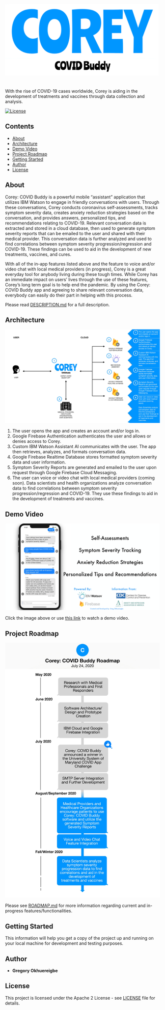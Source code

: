 <img src="CoreyCOVIDBuddy/Images/CoreyCOVIDBuddy_Logo.png" alt="Corey: COVID Buddy Logo" width="500"/>

#

With the rise of COVID-19 cases worldwide, Corey is aiding in the development of treatments and vaccines through data collection and analysis.

[![License](https://img.shields.io/badge/License-Apache%202.0-blue.svg)](https://opensource.org/licenses/Apache-2.0)

## Contents
- [About](#About)
- [Architecture](#Architecture)
- [Demo Video](#Demo-Video)
- [Project Roadmap](#Project-Roadmap)
- [Getting Started](#Getting-Started)
- [Author](#Author)
- [License](#License)

## About

Corey: COVID Buddy is a powerful mobile “assistant” application that utilizes IBM Watson to engage in friendly conversations with users. Through these conversations, Corey conducts coronavirus self-assessments, tracks symptom severity data, creates anxiety reduction strategies based on the conversation, and provides answers, personalized tips, and recommendations relating to COVID-19. Relevant conversation data is extracted and stored in a cloud database, then used to generate symptom severity reports that can be emailed to the user and shared with their medical provider. This conversation data is further analyzed and used to find correlations between symptom severity progression/regression and COVID-19. These findings can be used to aid in the development of new treatments, vaccines, and cures.

With all of the in-app features listed above and the feature to voice and/or video chat with local medical providers (in progress), Corey is a great everyday tool for anybody living during these tough times. While Corey has an immediate impact on users’ lives through the use of these features, Corey’s long term goal is to help end the pandemic. By using the Corey: COVID Buddy app and agreeing to share relevant conversation data, everybody can easily do their part in helping with this process.

Please read [DESCRIPTION.md](DESCRIPTION.md) for a full description.

## Architecture 

<img src="CoreyCOVIDBuddy/Images/CoreyArchitecture.jpg" alt="Corey's Architecture"/>

1. The user opens the app and creates an account and/or logs in. 
2. Google Firebase Authentication authenticates the user and allows or denies access to Corey. 
3. Custom IBM Watson Assistant AI communicates with the user. The app then retrieves, analyzes, and formats conversation data.
4. Google Firebase Realtime Database stores formatted symptom severity data and user information.
5. Symptom Severity Reports are generated and emailed to the user upon request through Google Firebase Cloud Messaging. 
6. The user can voice or video chat with local medical providers (coming soon). Data scientists and health organizations analyze conversation data to find correlations between symptom severity progression/regression and COVID-19. They use these findings to aid in the development of treatments and vaccines.

## Demo Video

<a href="https://drive.google.com/file/d/1ucBqYdOMGNbS-yfYtu7mbUKnyPslxjQ_/view?usp=sharing" title="Corey: COVID Buddy Demo Video"><img src="CoreyCOVIDBuddy/Images/CoreyCurrentUserFeatures.png" alt="Corey: COVID Buddy Demo Video" /></a>

Click the image above or use [this link](https://drive.google.com/file/d/1ucBqYdOMGNbS-yfYtu7mbUKnyPslxjQ_/view?usp=sharing) to watch a demo video.

## Project Roadmap

<img src="CoreyCOVIDBuddy/Images/CoreyRoadmap.jpg" alt="Corey Project Roadmap"/>

Please see [ROADMAP.md](ROADMAP.md) for more information regarding current and in-progress features/functionalities.

## Getting Started
This information will help you get a copy of the project up and running on your local machine for development and testing purposes.


## Author

- **Gregory Okhuereigbe**

## License

This project is licensed under the Apache 2 License - see [LICENSE](LICENSE) file for details.
